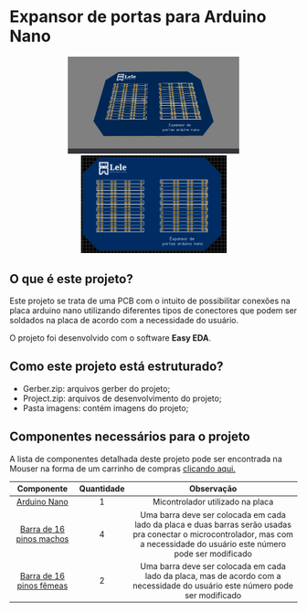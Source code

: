 # Expansor de portas para Arduino Nano

<p align="center"><img src = "imagens/expansorNanoGif.gif" width = "300" alt = "Gif da placa em visualização 3d">
<img src = "imagens/expansorNanoTop.png" width = "255" alt = "Visualização 2d do top da placa"></p>

## O que é este projeto?
Este projeto se trata de uma PCB com o intuito de possibilitar conexões na placa arduino nano utilizando diferentes tipos de conectores que podem ser soldados na placa de acordo com a necessidade do usuário.

O projeto foi desenvolvido com o software **Easy EDA**.

## Como este projeto está estruturado?
* Gerber.zip: arquivos gerber do projeto;
* Project.zip: arquivos de desenvolvimento do projeto;
* Pasta imagens: contém imagens do projeto;

## Componentes necessários para o projeto
A lista de componentes detalhada deste projeto pode ser encontrada na Mouser na forma de um carrinho de compras [clicando aqui.](https://www.mouser.com/ProjectManager/ProjectDetail.aspx?AccessID=22D48E511C)


|Componente|Quantidade|Observação|
|:----------:|:----------:|:----------:|
| [Arduino Nano](https://www.mouser.com/ProductDetail/782-ABX00028)  | 1  | Micontrolador utilizado na placa  |
| [Barra de 16 pinos machos](https://br.mouser.com/ProductDetail/855-M20-9731646)  |  4 |Uma barra deve ser colocada em cada lado da placa e duas barras serão usadas pra conectar o microcontrolador, mas com a necessidade do usuário este número pode ser modificado |
| [Barra de 16 pinos fêmeas](https://br.mouser.com/ProductDetail/855-M22-7131642)| 2 | Uma barra deve ser colocada em cada lado da placa, mas de acordo com a necessidade do usuário este número pode ser modificado  |   |




